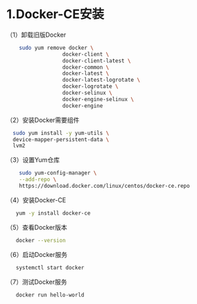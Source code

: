 # 1.Docker-CE安装

（1）卸载旧版Docker

```bash
    sudo yum remove docker \
                  docker-client \
                  docker-client-latest \
                  docker-common \
                  docker-latest \
                  docker-latest-logrotate \
                  docker-logrotate \
                  docker-selinux \
                  docker-engine-selinux \
                  docker-engine
```

（2）安装Docker需要组件

```bash
  sudo yum install -y yum-utils \
  device-mapper-persistent-data \
  lvm2
```

（3）设置Yum仓库

```bash
    sudo yum-config-manager \
    --add-repo \
    https://download.docker.com/linux/centos/docker-ce.repo
```

（4）安装Docker-CE

```bash
   yum -y install docker-ce
```

（5）查看Docker版本

```bash
   docker --version
```

（6）启动Docker服务

```bash
   systemctl start docker
```

（7）测试Docker服务

```bash
   docker run hello-world
```